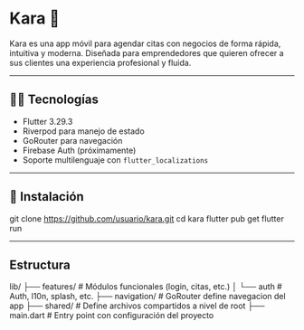 # Kara 📅

Kara es una app móvil para agendar citas con negocios de forma rápida, intuitiva y moderna. Diseñada para emprendedores que quieren ofrecer a sus clientes una experiencia profesional y fluida.

---

## 🧑‍💻 Tecnologías

- Flutter  3.29.3
- Riverpod para manejo de estado
- GoRouter para navegación
- Firebase Auth (próximamente)
- Soporte multilenguaje con `flutter_localizations`

---

## 🚀 Instalación

git clone https://github.com/usuario/kara.git
cd kara
flutter pub get
flutter run

---


## Estructura
lib/
├── features/             # Módulos funcionales (login, citas, etc.)
    │   └── auth          # Auth, l10n, splash, etc.
    ├── navigation/       # GoRouter define navegacion del app
    ├── shared/           # Define archivos compartidos a nivel de root
    ├── main.dart         # Entry point con configuración del proyecto
